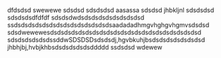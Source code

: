 dfdsdsd
swewewe
sdsdsd
sdsdsdsd
aasassa
sdsdsd
jhbkljnl
sdsdsdsd
sdsdsdsdfdfdf
sdsdsdwdsdsdsdsdsdsdsdsdsd
ssdsdsdsdsdsdsdsdsdsdsdsdsdsdsaadadadhmgvhghgvhgmvsdsdsd
sdsdwewewesdsdsdsdsdsdsdsdsdsdsdsdsdsdsdsdsdsdsdsdsdsd
sdsdsdsdsdsdssddwSDSDSDsdsdsdj,hgvbkuhjbsdsdsdsdsdsdsdsd
jhbhjbj,hvbjkhbsdsdsdsdsdsddddd
ssdsdsd
wdewew
